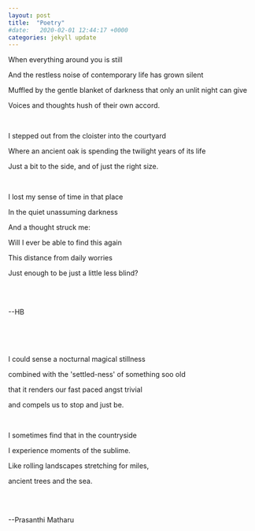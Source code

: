 ```yaml
---
layout: post
title:  "Poetry"
#date:   2020-02-01 12:44:17 +0000
categories: jekyll update
---
```


When everything around you is still

And the restless noise of contemporary life has grown silent

Muffled by the gentle blanket of darkness that only an unlit night can give

Voices and thoughts hush of their own accord.

<br/>

I stepped out from the cloister into the courtyard

Where an ancient oak is spending the twilight years of its life

Just a bit to the side, and of just the right size.

<br/>

I lost my sense of time in that place

In the quiet unassuming darkness

And a thought struck me:

Will I ever be able to find this again

This distance from daily worries

Just enough to be just a little less blind?

<br/><br/>

--HB

<br/><br/><br/>

I could sense a nocturnal magical stillness

combined with the 'settled-ness' of something soo old

that it renders our fast paced angst trivial

and compels us to stop and just be.

<br/>

I sometimes find that in the countryside

I experience moments of the sublime.

Like rolling landscapes stretching for miles,

ancient trees and the sea.

<br/><br/>

--Prasanthi Matharu

